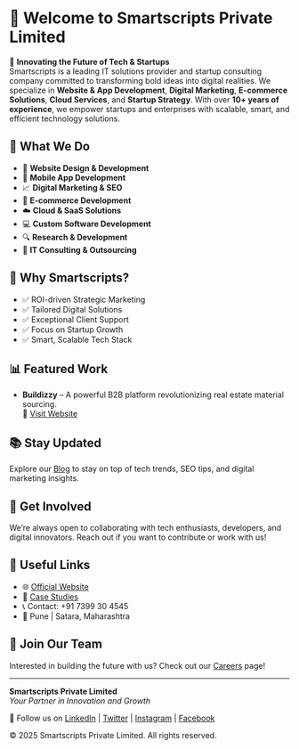 # 👋 Welcome to Smartscripts Private Limited

🚀 **Innovating the Future of Tech & Startups**  
Smartscripts is a leading IT solutions provider and startup consulting company committed to transforming bold ideas into digital realities. We specialize in **Website & App Development**, **Digital Marketing**, **E-commerce Solutions**, **Cloud Services**, and **Startup Strategy**. With over **10+ years of experience**, we empower startups and enterprises with scalable, smart, and efficient technology solutions.

## 💼 What We Do

- 🎨 **Website Design & Development**
- 📱 **Mobile App Development**
- 📈 **Digital Marketing & SEO**
- 🛒 **E-commerce Development**
- ☁️ **Cloud & SaaS Solutions**
- 💻 **Custom Software Development**
- 🔍 **Research & Development**
- 🧠 **IT Consulting & Outsourcing**

## 🚀 Why Smartscripts?

- ✅ ROI-driven Strategic Marketing
- ✅ Tailored Digital Solutions
- ✅ Exceptional Client Support
- ✅ Focus on Startup Growth
- ✅ Smart, Scalable Tech Stack

## 📊 Featured Work

- **Buildizzy** – A powerful B2B platform revolutionizing real estate material sourcing.  
  🔗 [Visit Website](https://buildizzy.com)

## 📚 Stay Updated

Explore our [Blog](https://smartscripts.tech/blog) to stay on top of tech trends, SEO tips, and digital marketing insights.

## 🌱 Get Involved

We’re always open to collaborating with tech enthusiasts, developers, and digital innovators. Reach out if you want to contribute or work with us!

## 🧰 Useful Links

- 🌐 [Official Website](https://smartscripts.tech)
- 📄 [Case Studies](https://smartscripts.tech/case-studies)
- 📞 Contact: +91 7399 30 4545
- 📍 Pune | Satara, Maharashtra

## 👥 Join Our Team

Interested in building the future with us? Check out our [Careers](https://smartscripts.tech/career) page!

---

**Smartscripts Private Limited**  
_Your Partner in Innovation and Growth_

🔗 Follow us on [LinkedIn](https://in.linkedin.com/company/smartscriptstech) | [Twitter](https://twitter.com/smartscriptspl) | [Instagram](https://www.instagram.com/smartscriptstech/) | [Facebook](https://www.facebook.com/SmartScripts1/)

© 2025 Smartscripts Private Limited. All rights reserved.
